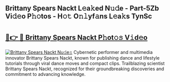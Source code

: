 ## Brittany Spears Nackt L𝚎a𝚔ed N𝚞𝚍e - Part-5Zb Vi𝚍𝚎o P𝚑𝚘tos - H𝚘𝚝 O𝚗𝚕yf𝚊ns L𝚎a𝚔s TynSc

# <h2><a href="http://kf5tvo.oniu.top/?m=Brittany+Spears+Nackt">🔗👉 🔴 Brittany Spears Nackt P𝚑ot𝚘𝚜 V𝚒d𝚎o</a></h2>

[![Brittany Spears Nackt Nu𝚍e𝚜](https://i.imgur.com/0qMVB7G.gif)](http://kf5tvo.oniu.top/?m=Brittany+Spears+Nackt)
Cybernetic performer and multimedia innovator Brittany Spears Nackt, known for publishing dance and lifestyle tutorials through viral dance moves and compact clips. Trailblazing scientist Brittany Spears Nackt, recognized for their groundbreaking discoveries and commitment to advancing knowledge.  
